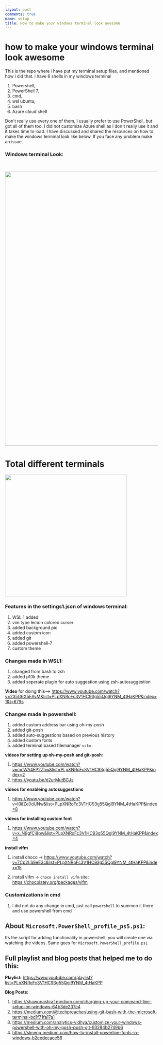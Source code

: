 ```yaml
---
layout: post
comments: true
name: setup
title: How to make your windows terminal look awesome
---
```



# how to make your windows terminal look awesome
This is the repo where i have put my terminal setup files, and mentioned how i did that. I have 6 shells in my windows terminal 
1. Powershell,
2. PowerShell 7,
3. cmd,
4. wsl ubuntu,
5. bash
6. Azure cloud shell


Don't really use every one of them, I usually prefer to use PowerShell, but got all of them too. I did not customize Azure shell as I don't really use it and it takes time to load. I have discussed and shared the resources on how to make the windows terminal look like below. If you face any problem make an issue.

### Windows terminal Look:
<br>
<pre>
<img src="images/3.png" width="900"> <img src="images/2.png" width="900"> <img src="images/1.png" width="900">
</pre>

# Total different terminals
<img src="images/4.jpg" width="400">

### Features in the settings1.json of windows terminal:
1. WSL 1 added 
2. vim type lemon colored curser
3. added background pic 
4. added custom icon
5. added git
6. added powershell-7
7. custom theme

### Changes made in WSL1:
1. changed from bash to zsh
2. added p10k theme
3. added seperate plugin for auto suggestion using zsh-autosuggestion

**Video** for doing this--> https://www.youtube.com/watch?v=235G6X5EAvM&list=PLpXNRoFc3V1HC93g55Qgl9YNM_4tHaKPP&index=1&t=679s

### Changes made in powershell:
1. added custom address bar using oh-my-posh
2. added git-posh
3. added auto-suggestions based on previous history
4. added custom fonts
5. added terminal based filemanager `vifm`

**videos for setting up oh-my-posh and git-posh**:
1. https://www.youtube.com/watch?v=mnWA4EP2Zhw&list=PLpXNRoFc3V1HC93g55Qgl9YNM_4tHaKPP&index=2
2. https://youtu.be/d2urMutBGJs

**videos for enableing autosuggestions**
1. https://www.youtube.com/watch?v=I0iIZe0dUNw&list=PLpXNRoFc3V1HC93g55Qgl9YNM_4tHaKPP&index=8

**videos for installing custom font**
1. https://www.youtube.com/watch?v=x_N9gfCj8pw&list=PLpXNRoFc3V1HC93g55Qgl9YNM_4tHaKPP&index=4

**install vifm**
1. install choco -> https://www.youtube.com/watch?v=7Cp2LS9eE3c&list=PLpXNRoFc3V1HC93g55Qgl9YNM_4tHaKPP&index=15

2. install vifm -> `choco install vifm` site: https://chocolatey.org/packages/vifm

### Customizations in cmd
1. I did not do any change in cmd, just call `powershell` to summon it there and use powershell from cmd

## About `Microsoft.PowerShell_profile_ps5.ps1`:
Its the script for adding functionality in powershell, you will create one via watching the videos.
Same goes for `Microsoft.PowerShell_profile.ps1`

## Full playlist and blog posts that helped me to do this:
**Playlist:** https://www.youtube.com/playlist?list=PLpXNRoFc3V1HC93g55Qgl9YNM_4tHaKPP

**Blog Posts:**
1. https://shawonashraf.medium.com/charging-up-your-command-line-setup-on-windows-64b3de237c4
2. https://medium.com/@techpreacher/using-git-bash-with-the-microsoft-terminal-bd1f71fa17a1
3. https://medium.com/analytics-vidhya/customize-your-windows-powershell-with-oh-my-posh-posh-git-93284b2749b6
4. https://slmeng.medium.com/how-to-install-powerline-fonts-in-windows-b2eedecace58

